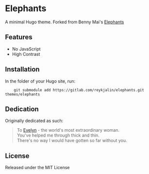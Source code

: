 # Elephants

A minimal Hugo theme. Forked from Benny Mai's [Elephants](https://github.com/meibenny/elephants)

## Features
* No JavaScript
* High Contrast

## Installation
In the folder of your Hugo site, run:
```
    git submodule add https://gitlab.com/reykjalin/elephants.git themes/elephants
```

## Dedication
Originally dedicated as such:
> To [Evelyn](https://www.evelynyeung.com) - the world's most extraordinary woman.  
> You've helped me through thick and thin.  
> There's no way I would have gotten so far without you.

## License
Released under the MIT License
